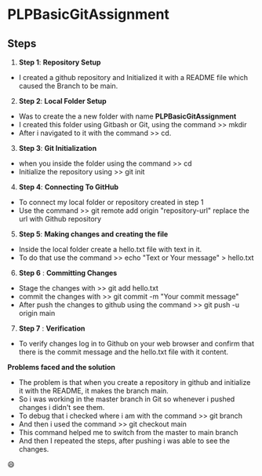 # PLPBasicGitAssignment

## Steps
  1. **Step 1**: **Repository Setup**
  - I created a github repository and Initialized it with a README file which caused the Branch  to be main.

  2. **Step 2**: **Local Folder Setup**
  - Was to create the a new folder with name **PLPBasicGitAssignment**
  - I created this folder using Gitbash or Git, using the command >> mkdir
  - After i navigated to it with the command >> cd.

  3. **Step 3**: **Git Initialization**
  - when you inside the folder using the command >> cd
  - Initialize the repository using >> git init

  4. **Step 4**: **Connecting To GitHub**
  - To connect my local folder or repository created in step 1
  - Use the command >> git remote add origin "repository-url" replace the url with Github repository
  5. **Step 5**: **Making changes and creating the file**
  - Inside the local folder create a hello.txt file with text in it.
  - To do that use the command >> echo "Text or Your message" > hello.txt

  6.  **Step 6** : **Committing Changes**
  - Stage the changes with >> git add  hello.txt
  - commit the changes with >> git commit -m "Your commit message"
  - After push the changes to github using the command >> git push -u origin main

  7. **Step 7** : **Verification**
  - To verify changes log in to Github on your web browser and confirm that there is the commit message and the hello.txt file with it content.

  **Problems faced and the solution**
  - The problem is that when you create a repository in github and initialize it with the README, it makes the branch main.
  - So i was working in the master branch in Git so whenever i pushed changes i didn't see them.
  - To debug that i checked where i am with the command >> git branch
  - And then i used the command >> git checkout main 
  - This command helped me to switch from the master to main branch
  - And then I repeated the steps, after pushing i was able to see the changes. 

  :smile:
  

